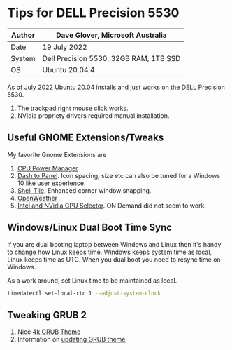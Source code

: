 # Tips for DELL Precision 5530

|Author  |Dave Glover, Microsoft Australia  |
|---------|---------|
|Date     | 19 July 2022 |
|System     | Dell Precision 5530, 32GB RAM, 1TB SSD        |
| OS | Ubuntu 20.04.4 |

As of July 2022 Ubuntu 20.04 installs and just works on the DELL Precision 5530. 

1. The trackpad right mouse click works.
1. NVidia propriety drivers required manual installation.

## Useful GNOME Extensions/Tweaks

My favorite Gnome Extensions are

1. [CPU Power Manager](https://extensions.gnome.org/extension/945/cpu-power-manager/)
1. [Dash to Panel](https://extensions.gnome.org/extension/1160/dash-to-panel/). Icon spacing, size etc can also be tuned for a Windows 10 like user experience.
1. [Shell Tile](https://extensions.gnome.org/extension/657/shelltile/). Enhanced corner window snapping.
1. [OpenWeather](https://extensions.gnome.org/extension/750/openweather/)
1. [Intel and NVidia GPU Selector](https://extensions.gnome.org/extension/5009/gpu-profile-selector/). ON Demand did not seem to work.


## Windows/Linux Dual Boot Time Sync

If you are dual booting laptop between Windows and Linux then it's handy to change how Linux keeps time. Windows keeps system time as local, Linux keeps time as UTC. When you dual boot you need to resync time on Windows.

As a work around, set Linux time to be maintained as local.

```bash
timedatectl set-local-rtc 1 --adjust-system-clock
```

## Tweaking GRUB 2

1. Nice [4k GRUB Theme](https://github.com/arjmacedo/grub_theme_4k)
2. Information on [updating GRUB theme](http://ubuntuguide.net/beautify-grub-2-boot-loader-by-installing-themes)